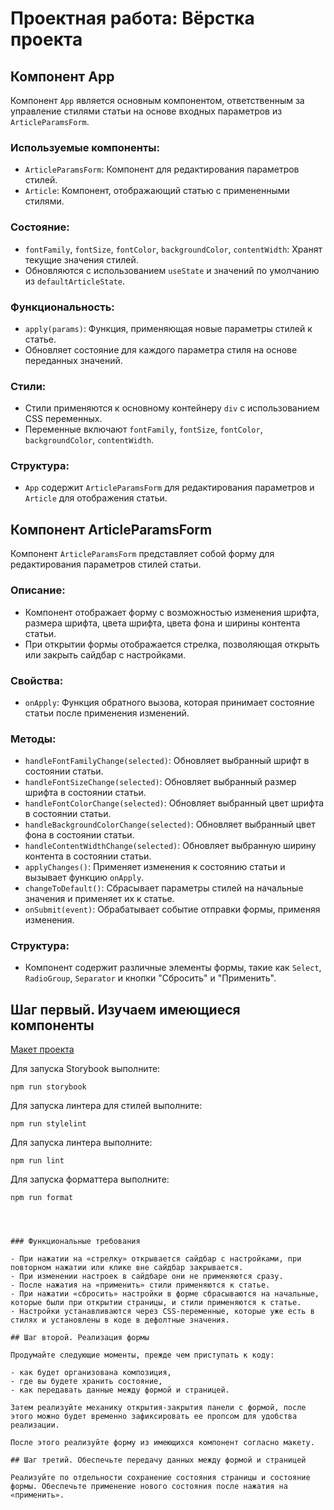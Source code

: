 # Проектная работа: Вёрстка проекта

## Компонент App

Компонент `App` является основным компонентом, ответственным за управление стилями статьи на основе входных параметров из `ArticleParamsForm`.

### Используемые компоненты:

- `ArticleParamsForm`: Компонент для редактирования параметров стилей.
- `Article`: Компонент, отображающий статью с примененными стилями.

### Состояние:

- `fontFamily`, `fontSize`, `fontColor`, `backgroundColor`, `contentWidth`: Хранят текущие значения стилей.
- Обновляются с использованием `useState` и значений по умолчанию из `defaultArticleState`.

### Функциональность:

- `apply(params)`: Функция, применяющая новые параметры стилей к статье.
- Обновляет состояние для каждого параметра стиля на основе переданных значений.

### Стили:

- Стили применяются к основному контейнеру `div` с использованием CSS переменных.
- Переменные включают `fontFamily`, `fontSize`, `fontColor`, `backgroundColor`, `contentWidth`.

### Структура:

- `App` содержит `ArticleParamsForm` для редактирования параметров и `Article` для отображения статьи.

## Компонент ArticleParamsForm

Компонент `ArticleParamsForm` представляет собой форму для редактирования параметров стилей статьи.

### Описание:

- Компонент отображает форму с возможностью изменения шрифта, размера шрифта, цвета шрифта, цвета фона и ширины контента статьи.
- При открытии формы отображается стрелка, позволяющая открыть или закрыть сайдбар с настройками.

### Свойства:

- `onApply`: Функция обратного вызова, которая принимает состояние статьи после применения изменений.

### Методы:

- `handleFontFamilyChange(selected)`: Обновляет выбранный шрифт в состоянии статьи.
- `handleFontSizeChange(selected)`: Обновляет выбранный размер шрифта в состоянии статьи.
- `handleFontColorChange(selected)`: Обновляет выбранный цвет шрифта в состоянии статьи.
- `handleBackgroundColorChange(selected)`: Обновляет выбранный цвет фона в состоянии статьи.
- `handleContentWidthChange(selected)`: Обновляет выбранную ширину контента в состоянии статьи.
- `applyChanges()`: Применяет изменения к состоянию статьи и вызывает функцию `onApply`.
- `changeToDefault()`: Сбрасывает параметры стилей на начальные значения и применяет их к статье.
- `onSubmit(event)`: Обрабатывает событие отправки формы, применяя изменения.

### Структура:

- Компонент содержит различные элементы формы, такие как `Select`, `RadioGroup`, `Separator` и кнопки "Сбросить" и "Применить".

## Шаг первый. Изучаем имеющиеся компоненты

[Макет проекта](https://www.figma.com/file/FEeiiGLOsE7ktXbPpBxYoD/Custom-dropdown?type=design&node-id=0%3A1&mode=design&t=eXRJnWC6Xsuw0qR4-1)

Для запуска Storybook выполните:

```
npm run storybook
```

Для запуска линтера для стилей выполните:

```
npm run stylelint
```

Для запуска линтера выполните:

```
npm run lint
```

Для запуска форматтера выполните:

```
npm run format




### Функциональные требования

- При нажатии на «стрелку» открывается сайдбар с настройками, при повторном нажатии или клике вне сайдбар закрывается.
- При изменении настроек в сайдбаре они не применяются сразу.
- После нажатия на «применить» стили применяются к статье.
- При нажатии «сбросить» настройки в форме сбрасываются на начальные, которые были при открытии страницы, и стили применяются к статье.
- Настройки устанавливаются через CSS-переменные, которые уже есть в стилях и установлены в коде в дефолтные значения.

## Шаг второй. Реализация формы

Продумайте следующие моменты, прежде чем приступать к коду:

- как будет организована композиция,
- где вы будете хранить состояние,
- как передавать данные между формой и страницей.

Затем реализуйте механику открытия-закрытия панели с формой, после этого можно будет временно зафиксировать ее пропсом для удобства реализации.

После этого реализуйте форму из имеющихся компонент согласно макету.

## Шаг третий. Обеспечьте передачу данных между формой и страницей

Реализуйте по отдельности сохранение состояния страницы и состояние формы. Обеспечьте применение нового состояния после нажатия на «применить».
```
